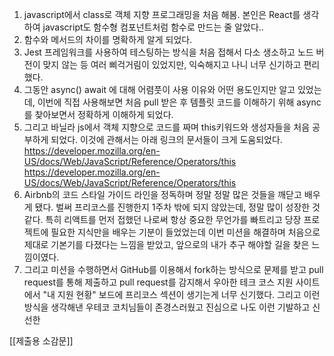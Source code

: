 1. javascript에서 class로 객체 지향 프로그래밍을 처음 해봄. 본인은 React를 생각하여 javascript도 함수형 컴포넌트처럼 함수로 만드는 줄 알았다..
2. 함수와 메서드의 차이를 명확하게 알게 되었다.
3. Jest 프레임워크를 사용하여 테스팅하는 방식을 처음 접해서 다소 생소하고 노드 버전이 맞지 않는 등 여러 삐걱거림이 있었지만, 익숙해지고 나니 너무 신기하고 편리했다.
4. 그동안 async() await 에 대해 어렴풋이 사용 이유와 어떤 용도인지만 알고 있었는데, 이번에 직접 사용해보면 처음 pull 받은 후 템플릿 코드를 이해하기 위해 async를 찾아보면서 정확하게 이해하게 되었다.
5. 그리고 바닐라 js에서 객체 지향으로 코드를 짜며 this키워드와 생성자들을 처음 공부하게 되었다. 이것에 관해서는 아래 링크의 문서들이 크게 도움되었다.
	https://developer.mozilla.org/en-US/docs/Web/JavaScript/Reference/Operators/this
	https://developer.mozilla.org/en-US/docs/Web/JavaScript/Reference/Operators/this
6. Airbnb의 코드 스타일 가이드 라인을 정독하며 정말 정말 많은 것들을 깨닫고 배우게 됐다. 벌써 프리코스를 진행한지 1주차 밖에 되지 않았는데, 정말 많이 성장한 것 같다. 특히 리액트를 먼저 접했던 나로써 항상 중요한 무언가를 빠트리고 당장 프로젝트에 필요한 지식만을 배우는 기분이 들었었는데 이번 미션을 해결하며 처음으로 제대로 기본기를 다졌다는 느낌을 받았고, 앞으로의 내가 추구 해야할 길을 찾은 느낌이였다.
7. 그리고 미션을 수행하면서 GitHub를 이용해서 fork하는 방식으로 문제를 받고 pull request를 통해 제출하고 pull request를 감지해서 우아한 테크 코스 지원 사이트에서 "내 지원 현황" 보드에 프리코스 섹션이 생기는게 너무 신기했다. 그리고 이런 방식을 생각해낸 우테코 코치님들이 존경스러웠고 진심으로 나도 이런 기발하고 신선한 

[[제출용 소감문]]